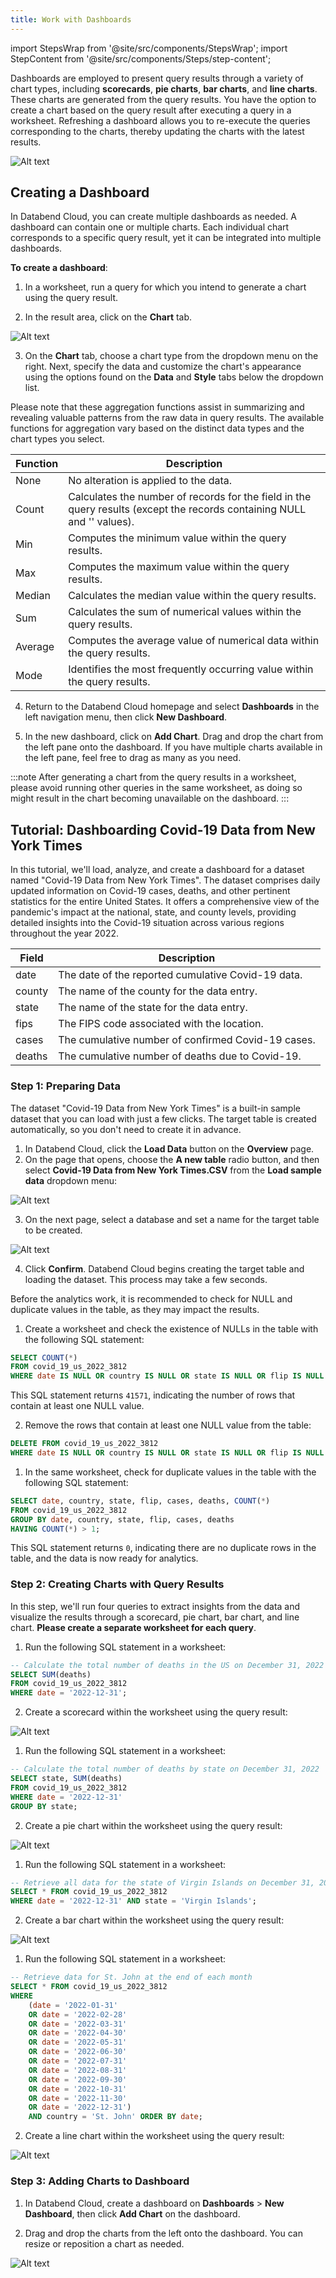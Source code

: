 ```yaml
---
title: Work with Dashboards
---
```

import StepsWrap from '@site/src/components/StepsWrap';
import StepContent from '@site/src/components/Steps/step-content';

Dashboards are employed to present query results through a variety of chart types, including **scorecards**, **pie charts**, **bar charts**, and **line charts**. These charts are generated from the query results. You have the option to create a chart based on the query result after executing a query in a worksheet. Refreshing a dashboard allows you to re-execute the queries corresponding to the charts, thereby updating the charts with the latest results.

![Alt text](@site/static/img/documents/dashboard/dashboard.png)

## Creating a Dashboard

In Databend Cloud, you can create multiple dashboards as needed. A dashboard can contain one or multiple charts. Each individual chart corresponds to a specific query result, yet it can be integrated into multiple dashboards.

**To create a dashboard**:

1. In a worksheet, run a query for which you intend to generate a chart using the query result.

2. In the result area, click on the **Chart** tab.

![Alt text](@site/static/img/documents/dashboard/chart-btn.png)

3. On the **Chart** tab, choose a chart type from the dropdown menu on the right. Next, specify the data and customize the chart's appearance using the options found on the **Data** and **Style** tabs below the dropdown list.

Please note that these aggregation functions assist in summarizing and revealing valuable patterns from the raw data in query results. The available functions for aggregation vary based on the distinct data types and the chart types you select.


| Function             | Description                                                    |
|----------------------|----------------------------------------------------------------|
| None                 | No alteration is applied to the data.                          |
| Count                | Calculates the number of records for the field in the query results (except the records containing NULL and '' values). |
| Min                  | Computes the minimum value within the query results.           |
| Max                  | Computes the maximum value within the query results.           |
| Median               | Calculates the median value within the query results.          |
| Sum                  | Calculates the sum of numerical values within the query results. |
| Average              | Computes the average value of numerical data within the query results. |
| Mode                 | Identifies the most frequently occurring value within the query results. |

4. Return to the Databend Cloud homepage and select **Dashboards** in the left navigation menu, then click **New Dashboard**. 

5. In the new dashboard, click on **Add Chart**. Drag and drop the chart from the left pane onto the dashboard. If you have multiple charts available in the left pane, feel free to drag as many as you need.

:::note
After generating a chart from the query results in a worksheet, please avoid running other queries in the same worksheet, as doing so might result in the chart becoming unavailable on the dashboard.
:::

## Tutorial: Dashboarding Covid-19 Data from New York Times

In this tutorial, we'll load, analyze, and create a dashboard for a dataset named "Covid-19 Data from New York Times". The dataset comprises daily updated information on Covid-19 cases, deaths, and other pertinent statistics for the entire United States. It offers a comprehensive view of the pandemic's impact at the national, state, and county levels, providing detailed insights into the Covid-19 situation across various regions throughout the year 2022.

| Field    | Description                                       |
|----------|---------------------------------------------------|
| date     | The date of the reported cumulative Covid-19 data.|
| county   | The name of the county for the data entry.        |
| state    | The name of the state for the data entry.         |
| fips     | The FIPS code associated with the location.      |
| cases    | The cumulative number of confirmed Covid-19 cases.|
| deaths   | The cumulative number of deaths due to Covid-19.  |

### Step 1: Preparing Data

The dataset "Covid-19 Data from New York Times" is a built-in sample dataset that you can load with just a few clicks. The target table is created automatically, so you don't need to create it in advance.

<StepsWrap>
<StepContent number="1" title="Loading Dataset">

1. In Databend Cloud, click the **Load Data** button on the **Overview** page.
2. On the page that opens, choose the **A new table** radio button, and then select **Covid-19 Data from New York Times.CSV** from the **Load sample data** dropdown menu:

![Alt text](../../../../static/public/img/cloud/dashboard-1.png)

3. On the next page, select a database and set a name for the target table to be created.

![Alt text](../../../../static/public/img/cloud/dashboard-2.png)

4. Click **Confirm**. Databend Cloud begins creating the target table and loading the dataset. This process may take a few seconds.

</StepContent>

<StepContent number="2" title="Handling NULLs">

Before the analytics work, it is recommended to check for NULL and duplicate values in the table, as they may impact the results.

1. Create a worksheet and check the existence of NULLs in the table with the following SQL statement:

```sql
SELECT COUNT(*)
FROM covid_19_us_2022_3812
WHERE date IS NULL OR country IS NULL OR state IS NULL OR flip IS NULL OR cases IS NULL OR deaths IS NULL;
```

This SQL statement returns `41571`, indicating the number of rows that contain at least one NULL value.

2. Remove the rows that contain at least one NULL value from the table:

```sql
DELETE FROM covid_19_us_2022_3812
WHERE date IS NULL OR country IS NULL OR state IS NULL OR flip IS NULL OR cases IS NULL OR deaths IS NULL;
```

</StepContent>

<StepContent number="2" title="Handling Duplicates">

1. In the same worksheet, check for duplicate values in the table with the following SQL statement:

```sql
SELECT date, country, state, flip, cases, deaths, COUNT(*)
FROM covid_19_us_2022_3812
GROUP BY date, country, state, flip, cases, deaths
HAVING COUNT(*) > 1;
```

This SQL statement returns `0`, indicating there are no duplicate rows in the table, and the data is now ready for analytics.

</StepContent>
</StepsWrap>

### Step 2: Creating Charts with Query Results

In this step, we'll run four queries to extract insights from the data and visualize the results through a scorecard, pie chart, bar chart, and line chart. **Please create a separate worksheet for each query**.

<StepsWrap>
<StepContent number="1" title="US Total Deaths in 2022">

1. Run the following SQL statement in a worksheet:

```sql
-- Calculate the total number of deaths in the US on December 31, 2022
SELECT SUM(deaths)
FROM covid_19_us_2022_3812
WHERE date = '2022-12-31';
```

2. Create a scorecard within the worksheet using the query result:

![Alt text](../../../../static/public/img/cloud/dashboard-3.gif)

</StepContent>

<StepContent number="2" title="Total Deaths by State in 2022">

1. Run the following SQL statement in a worksheet:

```sql
-- Calculate the total number of deaths by state on December 31, 2022
SELECT state, SUM(deaths) 
FROM covid_19_us_2022_3812 
WHERE date = '2022-12-31' 
GROUP BY state;
```

2. Create a pie chart within the worksheet using the query result:

![Alt text](../../../../static/public/img/cloud/dashboard-4.gif)

</StepContent>

<StepContent number="3" title="Cases & Deaths in Virgin Islands">

1. Run the following SQL statement in a worksheet:

```sql
-- Retrieve all data for the state of Virgin Islands on December 31, 2022
SELECT * FROM covid_19_us_2022_3812 
WHERE date = '2022-12-31' AND state = 'Virgin Islands';
```

2. Create a bar chart within the worksheet using the query result:

![Alt text](../../../../static/public/img/cloud/dashboard-5.gif)

</StepContent>

<StepContent number="4" title="Cumulative Cases & Deaths per Month in St. John">

1. Run the following SQL statement in a worksheet:

```sql
-- Retrieve data for St. John at the end of each month
SELECT * FROM covid_19_us_2022_3812
WHERE 
    (date = '2022-01-31'
    OR date = '2022-02-28'
    OR date = '2022-03-31'
    OR date = '2022-04-30'
    OR date = '2022-05-31'
    OR date = '2022-06-30'
    OR date = '2022-07-31'
    OR date = '2022-08-31'
    OR date = '2022-09-30'
    OR date = '2022-10-31'
    OR date = '2022-11-30'
    OR date = '2022-12-31')
    AND country = 'St. John' ORDER BY date;
```

2. Create a line chart within the worksheet using the query result:

![Alt text](../../../../static/public/img/cloud/dashboard-6.gif)

</StepContent>
</StepsWrap>

### Step 3: Adding Charts to Dashboard

1. In Databend Cloud, create a dashboard on **Dashboards** > **New Dashboard**, then click **Add Chart** on the dashboard.

2. Drag and drop the charts from the left onto the dashboard. You can resize or reposition a chart as needed.

![Alt text](../../../../static/public/img/cloud/dashboard-7.gif)